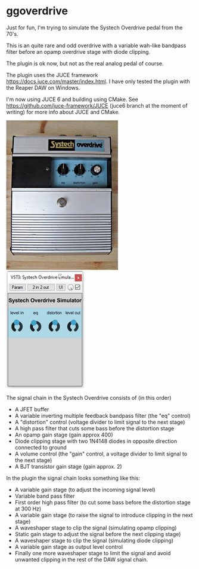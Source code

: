 # ggoverdrive

Just for fun, I'm trying to simulate the Systech Overdrive pedal from the 70's.

This is an quite rare and odd overdrive with a variable wah-like bandpass filter before an 
opamp overdrive stage with diode clipping.

The plugin is ok now, but not as the real analog pedal of course.

The plugin uses the JUCE framework https://docs.juce.com/master/index.html. I have only
tested the plugin with the Reaper DAW on Windows.

I'm now using JUCE 6 and building using CMake. See https://github.com/juce-framework/JUCE
(juce6 branch at the moment of writing) for more info about JUCE and CMake.

![Systech Overdrive](systechod-front.JPG)
![Plugin](plugin.png)

The signal chain in the Systech Overdrive consists of (in this order)
* A JFET buffer
* A variable inverting multiple feedback bandpass filter (the "eq" control)
* A "distortion" control (voltage divider to limit signal to the next stage)
* A high pass filter that cuts some bass before the distortion stage
* An opamp gain stage (gain approx 400)
* Diode clipping stage with two 1N4148 diodes in opposite direction connected to ground
* A volume control (the "gain" control, a voltage divider to limit signal to the next stage)
* A BJT transistor gain stage (gain approx. 2)

In the plugin the signal chain looks something like this:

* A variable gain stage (to adjust the incoming signal level)
* Variable band pass filter
* First order high pass filter (to cut some bass before the distortion stage at 300 Hz)
* A variable gain stage (to raise the signal to introduce clipping in the next stage)
* A waveshaper stage to clip the signal (simulating opamp clipping)
* Static gain stage to adjust the signal before the next clipping stage)
* A waveshaper stage to clip the signal (simulating diode clipping)
* A variable gain stage as output level control
* Finally one more waveshaper stage to limit the signal and avoid unwanted clipping in the rest of the DAW signal chain.
